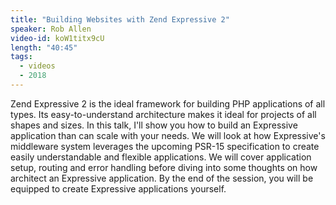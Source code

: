 ```yaml
---
title: "Building Websites with Zend Expressive 2"
speaker: Rob Allen
video-id: koW1titx9cU
length: "40:45"
tags:
  - videos
  - 2018
---
```


Zend Expressive 2 is the ideal framework for building PHP applications of all types. Its easy-to-understand architecture makes it ideal for projects of all shapes and sizes. In this talk, I'll show you how to build an Expressive application than can scale with your needs. We will look at how Expressive's middleware system leverages the upcoming PSR-15 specification to create easily understandable and flexible applications. We will cover application setup, routing and error handling before diving into some thoughts on how architect an Expressive application. By the end of the session, you will be equipped to create Expressive applications yourself.
